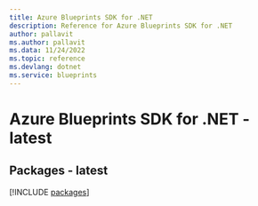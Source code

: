 ```yaml
---
title: Azure Blueprints SDK for .NET
description: Reference for Azure Blueprints SDK for .NET
author: pallavit
ms.author: pallavit
ms.data: 11/24/2022
ms.topic: reference
ms.devlang: dotnet
ms.service: blueprints
---
```

# Azure Blueprints SDK for .NET - latest
## Packages - latest
[!INCLUDE [packages](blueprints-index.md)]